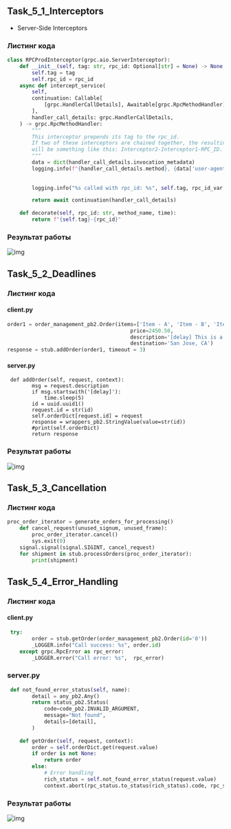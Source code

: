## Task_5_1_Interceptors
- Server-Side Interceptors
### Листинг кода
``` py
class RPCProdInterceptor(grpc.aio.ServerInterceptor):
    def __init__(self, tag: str, rpc_id: Optional[str] = None) -> None:
        self.tag = tag
        self.rpc_id = rpc_id
    async def intercept_service(
        self,
        continuation: Callable[
            [grpc.HandlerCallDetails], Awaitable[grpc.RpcMethodHandler]
        ],
        handler_call_details: grpc.HandlerCallDetails,
    ) -> grpc.RpcMethodHandler:
        """
        This interceptor prepends its tag to the rpc_id.
        If two of these interceptors are chained together, the resulting rpc_id
        will be something like this: Interceptor2-Interceptor1-RPC_ID.
        """
        data = dict(handler_call_details.invocation_metadata)
        logging.info(f"{handler_call_details.method}, {data['user-agent']}, {datetime.datetime.now()}")
        
            
        logging.info("%s called with rpc_id: %s", self.tag, rpc_id_var.get())

        return await continuation(handler_call_details)
    
    def decorate(self, rpc_id: str, method_name, time):
        return f"{self.tag}-{rpc_id}"
```
### Результат работы
<image src="images/interceptor.png" alt="img">

## Task_5_2_Deadlines
### Листинг кода
#### client.py
```py 
order1 = order_management_pb2.Order(items=['Item - A', 'Item - B', 'Item - C'],
                                        price=2450.50,
                                        description='[delay] This is a Sample order - 1 : description.', 
                                        destination='San Jose, CA')
response = stub.addOrder(order1, timeout = 3)
```
#### server.py
```
 def addOrder(self, request, context):
        msg = request.description
        if msg.startswith('[delay]'):
            time.sleep(5)
        id = uuid.uuid1()
        request.id = str(id)
        self.orderDict[request.id] = request
        response = wrappers_pb2.StringValue(value=str(id))
        #print(self.orderDict)
        return response
```
### Результат работы
<image src="images/deadline.png" alt="img">

## Task_5_3_Cancellation

### Листинг кода
```py
proc_order_iterator = generate_orders_for_processing()
    def cancel_request(unused_signum, unused_frame):
        proc_order_iterator.cancel()
        sys.exit(0)
    signal.signal(signal.SIGINT, cancel_request)
    for shipment in stub.processOrders(proc_order_iterator):
        print(shipment)
```

## Task_5_4_Error_Handling
### Листинг кода
#### client.py
```py
 try:
        order = stub.getOrder(order_management_pb2.Order(id='0'))
        _LOGGER.info("Call success: %s", order.id)
    except grpc.RpcError as rpc_error:
        _LOGGER.error("Call error: %s",  rpc_error)
```
### server.py
```py
 def not_found_error_status(self, name):
        detail = any_pb2.Any()
        return status_pb2.Status(
            code=code_pb2.INVALID_ARGUMENT,
            message="Not found",
            details=[detail],
        )
   
    def getOrder(self, request, context):
        order = self.orderDict.get(request.value)
        if order is not None: 
            return order
        else: 
            # Error handling 
            rich_status = self.not_found_error_status(request.value)
            context.abort(rpc_status.to_status(rich_status).code, rpc_status.to_status(rich_status).details)
```
### Результат работы
<image src="images/handling.png" alt="img">